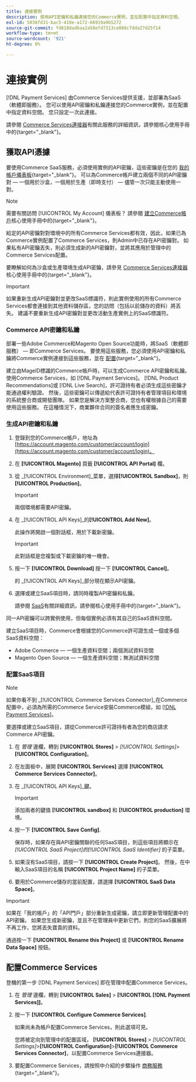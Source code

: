 ```yaml
---
title: 連接實例
description: 使用API密鑰和私鑰連接您的Commerce實例，並在配置中指定資料空間。
exl-id: 5038fd31-bac5-419e-a172-66919a9b5272
source-git-commit: fd818dadbaa2a58efd7313ce888c7dda27d25f14
workflow-type: tm+mt
source-wordcount: '921'
ht-degree: 0%

---
```


# 連接實例

[!DNL Payment Services] 由Commerce Services提供支援，並部署為SaaS（軟體即服務）。 您可以使用API密鑰和私鑰連接您的Commerce實例，並在配置中指定資料空間。 您只設定一次此連接。

請參閱 [Commerce Services連接器](https://docs.magento.com/user-guide/system/saas.html)有關此服務的詳細資訊，請參閱核心使用手冊中的{target=&quot;_blank&quot;}。

## 獲取API憑據

要使用Commerce SaaS服務，必須使用實例的API密鑰，這些密鑰是在您的 [我的帳戶儀表板](https://account.magento.com/customer/account/login){target=&quot;_blank&quot;}。 可以為Commerce帳戶建立兩個不同的API密鑰對 — 一個用於沙盒，一個用於生產（即時支付） — 儘管一次只能主動使用一對。

>[!NOTE]
>
>需要有關訪問 [!UICONTROL My Account] 儀表板？ 請參閱 [建立Commerce帳戶](https://docs.magento.com/user-guide/magento/magento-account-create.html)核心使用手冊中的{target=&quot;_blank&quot;}。

給定的API密鑰對對環境中的所有Commerce Services都有效，因此，如果已為Commerce實例配置了Commerce Services，則Admin中已存在API密鑰對。 如果私有API密鑰丟失，則必須生成新的API密鑰對，並將其應用於管理中的Commerce Services配置。

要瞭解如何為沙盒或生產環境生成API密鑰，請參見 [Commerce Services連接器](https://docs.magento.com/user-guide/system/saas.html)核心使用手冊中的{target=&quot;_blank&quot;}。

>[!IMPORTANT]
>
>如果重新生成API密鑰對並更改SaaS標識符，則此實例使用的所有Commerce Services都會連接到其他資料儲存區，您的訪問（包括以前儲存的資料）將丟失。 建議不要重新生成API密鑰對並更改活動生產實例上的SaaS標識符。

### Commerce API密鑰和私鑰

部署一些Adobe Commerce和Magento Open Source功能時，將SaaS（軟體即服務） — 即Commerce Services。 要使用這些服務，您必須使用API密鑰和私鑰將Commerce實例連接到這些服務，並在 [配置](https://docs.magento.com/user-guide/configuration/services/saas.html){target=&quot;_blank&quot;}。

建立由MageID標識的Commerce帳戶時，可以生成Commerce API密鑰和私鑰。 使用Commerce Services，如 [!DNL Payment Services]。 [!DNL Product Recommendations]或 [!DNL Live Search]，許可證持有者必須生成這些密鑰才能通過權利驗證。 然後，這些密鑰可以傳遞給代表許可證持有者管理項目和環境的系統整合商或開發團隊。 如果您是解決方案整合商，您也有權根據自己的需要使用這些服務。 在這種情況下，商業夥伴合同的簽名者應生成密鑰。

### 生成API密鑰和私鑰

1. 登錄到您的Commerce帳戶，地址為 [https://account.magento.com/customer/account/login](https://account.magento.com/customer/account/login)。
1. 在 **[!UICONTROL Magento]** 頁籤 **[!UICONTROL API Portal]** 欄。
1. 從 _[!UICONTROL Environment]_菜單，選擇&#x200B;**[!UICONTROL Sandbox]**，則&#x200B;**[!UICONTROL Production]**。

   >[!IMPORTANT]
   >
   >兩個環境都需要API密鑰。

1. 在 _[!UICONTROL API Keys]_的&#x200B;**[!UICONTROL Add New]**。

   此操作將開啟一個對話框，用於下載新密鑰。

   >[!IMPORTANT]
   >
   >此對話框是您複製或下載密鑰的唯一機會。

1. 按一下 **[!UICONTROL Download]** 按一下 **[!UICONTROL Cancel]**。

   的 _[!UICONTROL API Keys]_部分現在顯示API密鑰。

1. 選擇或建立SaaS項目時，請同時複製API密鑰和私鑰。

   請參閱 [SaaS](https://docs.magento.com/user-guide/system/saas.html)有關詳細資訊，請參閱核心使用手冊中的{target=&quot;_blank&quot;}。

同一API密鑰可以跨實例使用，但每個實例必須有其自己的SaaS資料空間。

建立SaaS項目時，Commerce會根據您的Commerce許可證生成一個或多個SaaS資料空間：

* Adobe Commerce — 一個生產資料空間；兩個測試資料空間
* Magento Open Source — 一個生產資料空間；無測試資料空間

### 配置SaaS項目

>[!NOTE]
>
>如果你看不到 _[!UICONTROL Commerce Services Connector]_在Commerce配置中，必須為所需的Commerce Service安裝Commerce模組，如 [[!DNL Payment Services]](install.md)。

要選擇或建立SaaS項目，請從Commerce許可證持有者為您的商店請求Commerce API密鑰。

1. 在 _管理_ 邊欄，轉到 **[!UICONTROL Stores]** > _[!UICONTROL Settings]_>**[!UICONTROL Configuration]**。
1. 在左面板中，展開 **[!UICONTROL Services]** 選擇 **[!UICONTROL Commerce Services Connector]**。
1. 在 _[!UICONTROL API Keys]_鍵。

   >[!IMPORTANT]
   >
   >添加兩者的鍵值 **[!UICONTROL sandbox]** 和 **[!UICONTROL production]** 環境。

1. 按一下 **[!UICONTROL Save Config]**.

   保存時，如果存在與API密鑰關聯的任何SaaS項目，則這些項目將顯示在 _[!UICONTROL SaaS Project]_的_[!UICONTROL SaaS Identifier]_ 的子菜單。

1. 如果沒有SaaS項目，請按一下 **[!UICONTROL Create Project]**。 然後，在中輸入SaaS項目的名稱 **[!UICONTROL Project Name]** 的子菜單。
1. 要用於Commerce儲存的當前配置，請選擇 **[!UICONTROL SaaS Data Space]**。

>[!IMPORTANT]
>
>如果在「我的帳戶」的「API門戶」部分重新生成密鑰，請立即更新管理配置中的API密鑰。 如果您生成新密鑰，並且不在管理員中更新它們，則您的SaaS擴展將不再工作，您將丟失寶貴的資料。

通過按一下 **[!UICONTROL Rename this Project]** 或 **[!UICONTROL Rename Data Space]** 按鈕。

## 配置Commerce Services

登機的第一步 [!DNL Payment Services] 即在管理中配置Commerce Services。

1. 在 _管理_ 邊欄，轉到 **[!UICONTROL Sales]** > **[!UICONTROL [!DNL Payment Services]]**。
1. 按一下 **[!UICONTROL Configure Commerce Services]**.

   如果尚未為帳戶配置Commerce Services，則此選項可見。

   您將被定向到管理中的配置區域， **[!UICONTROL Stores]** > _[!UICONTROL Settings]_>**[!UICONTROL Configuration]**>**[!UICONTROL Commerce Services Connector]**，以配置Commerce Services連接器。

1. 要配置Commerce Services，請按照中介紹的步驟操作 [商務服務](https://docs.magento.com/user-guide/system/saas.html#createsaasenv){target=&quot;_blank&quot;}。
